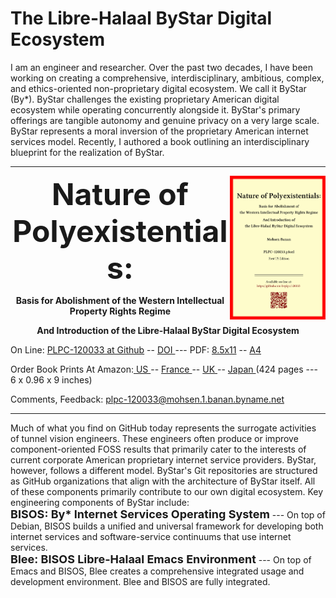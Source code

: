The Libre-Halaal ByStar Digital Ecosystem
=========================================

I am an engineer and researcher. Over the past two decades, I have been working
on creating a comprehensive, interdisciplinary, ambitious, complex, and
ethics-oriented non-proprietary digital ecosystem. We call it ByStar (By*).
ByStar challenges the existing proprietary American digital ecosystem while
operating concurrently alongside it. ByStar's primary offerings are tangible
autonomy and genuine privacy on a very large scale. ByStar represents a moral
inversion of the proprietary American internet services model. Recently, I
authored a book outlining an interdisciplinary blueprint for the realization of
ByStar.

------------------------------------------------------------------------


<img align="right"  height="230" src="./images/frontCover-1.jpg">

<p align="center"><font size="+4"><b>Nature of Polyexistentials:</font></b></p>

<p align="center"><b>Basis for Abolishment of the Western Intellectual Property Rights Regime</b></p>

<p align="center"><b>And Introduction of the Libre-Halaal ByStar Digital Ecosystem</b></p>

<p>
</p>

<p align="left">On Line: <a href="https://github.com/bxplpc/120033">PLPC-120033 at Github</a> --  <a href="https://doi.org/10.5281/zenodo.8003847">DOI </a>
 --- PDF: <a href="https://github.com/bxplpc/120033/blob/main/pdf/c-120033-1_04-book-8.5x11-col-emb-pub.pdf">8.5x11</a> --
 <a href="https://github.com/bxplpc/120033/blob/main/pdf/c-120033-1_04-book-a4-col-emb-pub.pdf">A4</a>
</p>
<p align="left">Order Book Prints At Amazon:<a href="https://www.amazon.com/dp/1960957015"> US </a> -- <a href="https://www.amazon.fr/dp/1960957015"> France </a>  -- <a href="https://www.amazon.co.uk/dp/1960957015"> UK </a> -- <a href="https://www.amazon.co.jp/dp/1960957015"> Japan </a>
(424 pages --- 6 x 0.96 x 9 inches)
</p>
<p align="left">Comments, Feedback:
<a href="mailto:plpc-120033@mohsen.1.banan.byname.net">plpc-120033@mohsen.1.banan.byname.net</a>
</p>

------------------------------------------------------------------------

Much of what you find on GitHub today represents the surrogate activities of
tunnel vision engineers. These engineers often produce or improve
component-oriented FOSS results that primarily cater to the interests of current
corporate American proprietary internet service providers. ByStar, however,
follows a different model. ByStar's Git repositories are structured as GitHub
organizations that align with the architecture of ByStar itself. All of these
components primarily contribute to our own digital ecosystem. Key engineering
components of ByStar include: 
<br> 
<font size="+1"><b>BISOS: By* Internet
Services Operating System</font></b> --- On top of Debian, BISOS builds a
unified and universal framework for developing both internet services and
software-service continuums that use internet services. 
<br>
<font
size="+1"><b>Blee: BISOS Libre-Halaal Emacs Environment</font></b> --- On top of
Emacs and BISOS, Blee creates a comprehensive integrated usage and development
environment. Blee and BISOS are fully integrated.


